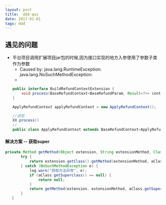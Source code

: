 ```yaml
---
layout: post
title:  ddd-qus
date: 2017-01-01
tags: ddd
---
```


## 遇见的问题
- 平台项目调用扩展项目jar包的时候,因为接口实现的地方入参使用了参数子类作为参数
  - Caused by: java.lang.RuntimeException: java.lang.NoSuchMethodException:
  -
  ``` java
  public interface BuildRefundContextExtension {
      void process(BaseRefundContext<BaseRefundParam, Result<?>> context);
  }

  ApplyRefundContext applyRefundContext = new ApplyRefundContext();

  //调用
  XX.process()
  //
  public class ApplyRefundContext extends BaseRefundContext<ApplyRefundParam, Result<ApplyRefundInfo>> {}

  ```

#### 解决方案 -- 获取super

```java
private Method getMethod(Object extension, String extensionMethod, Class<?> aClass) {
       try {
           return extension.getClass().getMethod(extensionMethod, aClass);
       } catch (NoSuchMethodException e) {
           log.warn("获取方法异常", e);
           if (aClass.getSuperclass() == null) {
               return null;
           }
           return getMethod(extension, extensionMethod, aClass.getSuperclass());
       }
   }
```

